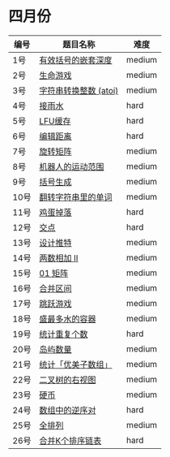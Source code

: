 # 四月份

**编号**|**题目名称**|**难度**
--------|------------|-------
1号|[有效括号的嵌套深度](./第1题%201111.%20有效括号的嵌套深度)|medium
2号|[生命游戏](./第2题%20289.%20生命游戏)|medium
3号|[字符串转换整数 (atoi)](./第3题%208.%20字符串转换整数%20(atoi))|medium
4号|[接雨水](./第4题%2042.%20接雨水)|hard
5号|[LFU缓存](./第5题%20460.%20LFU缓存)|hard
6号|[编辑距离](./第6题%2072.%20编辑距离)|hard
7号|[旋转矩阵](./第7题%20面试题%2001.07.%20旋转矩阵)|medium
8号|[机器人的运动范围](./第8题%20面试题13.%20机器人的运动范围)|medium
9号|[括号生成](./第9题%2022.%20括号生成)|medium
10号|[翻转字符串里的单词](./第10题%20151.%20翻转字符串里的单词)|medium
11号|[鸡蛋掉落](./第11题%20887.%20鸡蛋掉落)|hard
12号|[交点](./第12题%20面试题%2016.03.%20交点)|hard
13号|[设计推特](./第13题%20355.%20设计推特)|medium
14号|[两数相加 II](./第14题%20445.%20两数相加%20II)|medium
15号|[01 矩阵](./第15题%20542.%2001%20矩阵)|medium
16号|[合并区间](./第16题%2056.%20合并区间)|medium
17号|[跳跃游戏](./第17题%2055.%20跳跃游戏)|medium
18号|[盛最多水的容器](./第18题%2011.%20盛最多水的容器)|medium
19号|[统计重复个数](./第19题%20466.%20统计重复个数)|hard
20号|[岛屿数量](./第20题%20200.%20岛屿数量)|medium
21号|[统计「优美子数组」](./第21题%201248.%20统计「优美子数组」)|medium
22号|[二叉树的右视图](./第22题%20199.%20二叉树的右视图)|medium
23号|[硬币](./第23题%20面试题%2008.11.%20硬币)|medium
24号|[数组中的逆序对](./第24题%20面试题51.%20数组中的逆序对)|hard
25号|[全排列](./2020年4月份/第25题%2046.%20全排列)|medium
26号|[合并K个排序链表](./2020年4月份/第26题%2023.%20合并K个排序链表)|hard
